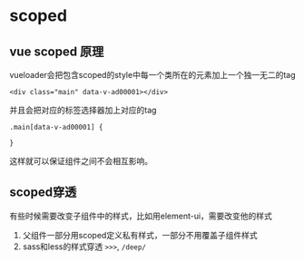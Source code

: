 # scoped

## vue scoped 原理

vueloader会把包含scoped的style中每一个类所在的元素加上一个独一无二的tag

```
<div class="main" data-v-ad00001></div>
```

并且会把对应的标签选择器加上对应的tag

```
.main[data-v-ad00001] {

}
```

这样就可以保证组件之间不会相互影响。

## scoped穿透

有些时候需要改变子组件中的样式，比如用element-ui，需要改变他的样式

1. 父组件一部分用scoped定义私有样式，一部分不用覆盖子组件样式
2. sass和less的样式穿透 ```>>>```, ```/deep/```